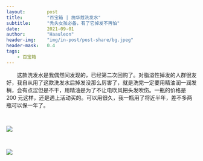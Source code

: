 ```yaml
---
layout:        post
title:         "百宝箱 | 施华蔻洗发水"
subtitle:      "秃头女孩必备，有了它掉发不再怕"
date:          2021-09-01
author:        "Haauleon"
header-img:    "img/in-post/post-share/bg.jpeg"
header-mask:   0.4
tags:
    - 百宝箱
---
```


&emsp;&emsp;这款洗发水是我偶然间发现的，已经第二次回购了。对脂溢性掉发的人群很友好，我自从用了这款洗发水后掉发没那么厉害了，就是洗完一定要用精油润一润发梢，会有点涩但是不干，用精油是为了不让电吹风把头发吹伤。一瓶的价格是 200 元这样，还是遇上活动买的。可以用很久，我一瓶用了将近半年，差不多两瓶可以保一年了。     

<br>

![](\img\in-post\post-share\2021-09-01-share-xifashui-1.jpg)     

<br>

![](\img\in-post\post-share\2021-09-01-share-xifashui-2.jpg)